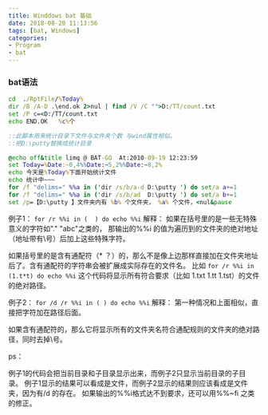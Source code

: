 ```yaml
---
title: Winddows bat 基础
date: 2018-08-20 11:13:56
tags: [bat, Windows]
categories: 
- Program 
- bat
---
```


### bat语法

```cmd
cd  ./RptFile/%Today%
dir /B /A-D .\end.ok 2>nul | find /V /C "">D:/TT/count.txt
set /P c=<D:/TT/count.txt
echo END.OK   %c%个
```

```cmd
::此脚本用来统计目录下文件与文件夹个数 与wind属性相似。
::把D:\putty替换成统计目录

@echo off&title limq @ BAT-GO  At:2010-09-19 12:23:59
set Today=%Date:~0,4%%Date:~5,2%%Date:~8,2%
echo 今天是%Today%下面开始统计文件
echo 统计中~~~
for /f "delims=" %%a in ('dir /s/b/a-d D:\putty ') do set/a a+=1
for /f "delims=" %%a in ('dir /s/b/ad  D:\putty ') do set/a b+=1
set /p=【D:\putty 】文件夹内有 %b% 个文件夹， %a% 个文件，<nul&pause
```
例子1：
`for /r %%i in (  ) do echo %%i`
解释：
如果在括号里的是一些无特殊意义的字符如"."  "abc"之类的， 那输出的%%i
的值为遍历到的文件夹的绝对地址（地址带有\号）后加上这些特殊字符。

如果括号里的是含有通配符（* ？）的，那么不是像上边那样直接加在文件夹地址后了。含有通配符的字符串会被扩展成实际存在的文件名。
比如 `for /r %%i in (1.t*t) do echo %%i` 这个代码将显示所有符合要求（比如 1.txt 1.tt 1.tst）的文件的绝对路径。



例子2：
`for /d /r %%i in ( ) do echo %%i`
解释：
第一种情况和上面相似，直接把字符加在路径后面。

如果含有通配符的，那么它将显示所有的文件夹名符合通配规则的文件夹的绝对路径，同时去掉\号。

ps：

例子1的代码会把当前目录和子目录显示出来，而例子2只显示当前目录的子目录。
例子1显示的结果可以看成是文件，而例子2显示的结果则应该看成是文件夹，因为有/d 的存在。
如果输出的%%i格式达不到要求，还可以用%%~fi 之类的修正。